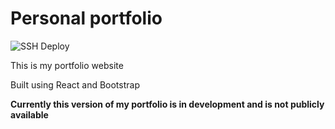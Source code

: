 # Personal portfolio
![SSH Deploy](https://github.com/jerzabek/portfolio/workflows/SSH%20Deploy/badge.svg?branch=main)

This is my portfolio website

Built using React and Bootstrap

**Currently this version of my portfolio is in development and is not publicly available**
